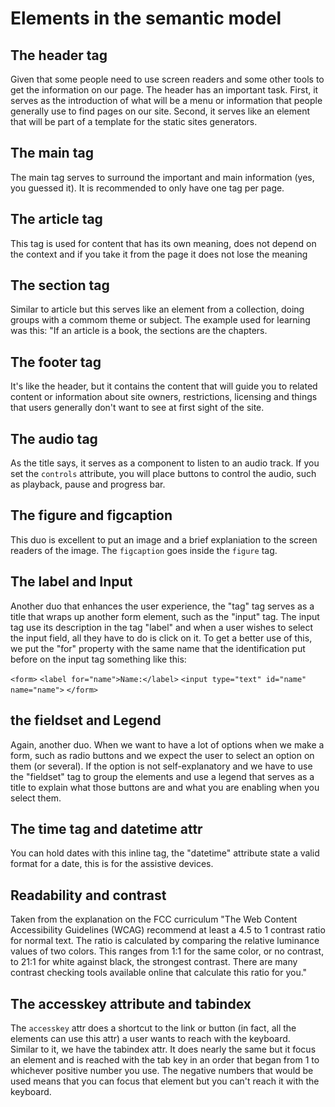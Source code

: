 # Elements in the semantic model

## The header tag

Given that some people need to use screen readers and some other tools to get the information on our page. The header has an important task. First, it serves as the introduction of what will be a menu or information that people generally use to find pages on our site.
Second, it serves like an element that will be part of a template for the static sites generators.

## The main tag

The main tag serves to surround the important and main information (yes, you guessed it). It is recommended to only have one tag per page.

## The article tag

This tag is used for content that has its own meaning, does not depend on the context and if you take it from the page it does not lose the meaning

## The section tag

Similar to article but this serves like an element from a collection, doing groups with a commom theme or subject.
The example used for learning was this: "If an article is a book, the sections are the chapters.

## The footer tag

It's like the header, but it contains the content that will guide you to related content or information about site owners, restrictions, licensing and things that users generally don't want to see at first sight of the site.

## The audio tag

As the title says, it serves as a component to listen to an audio track. If you set the `controls` attribute, you will place buttons to control the audio, such as playback, pause and progress bar.

## The figure and figcaption

This duo is excellent to put an image and a brief explaniation to the screen readers of the image. The `figcaption` goes inside the `figure` tag.

## The label and Input

Another duo that enhances the user experience, the "tag" tag serves as a title that wraps up another form element, such as the "input" tag. The input tag use its description in the tag "label" and when a user wishes to select the input field, all they have to do is click on it. To get a better use of this, we put the "for" property with the same name that the identification put before on the input tag something like this:

`<form>`
  `<label for="name">Name:</label>`
  `<input type="text" id="name" name="name">`
`</form>`

## the fieldset and Legend

Again, another duo. When we want to have a lot of options when we make a form, such as radio buttons and we expect the user to select an option on them (or several). If the option is not self-explanatory and we have to use the "fieldset" tag to group the elements and use a legend that serves as a title to explain what those buttons are and what you are enabling when you select them.

## The time tag and datetime attr

You can hold dates with this inline tag, the "datetime" attribute state a valid format for a date, this is for the assistive devices.

## Readability and contrast

Taken from the explanation on the FCC curriculum "The Web Content Accessibility Guidelines (WCAG) recommend at least a 4.5 to 1 contrast ratio for normal text. The ratio is calculated by comparing the relative luminance values of two colors. This ranges from 1:1 for the same color, or no contrast, to 21:1 for white against black, the strongest contrast. There are many contrast checking tools available online that calculate this ratio for you."

## The accesskey attribute and tabindex

The `accesskey` attr does a shortcut to the link or button (in fact, all the elements can use this attr) a user wants to reach with the keyboard.  
Similar to it, we have the tabindex attr. It does nearly the same but it focus an element and is reached with the tab key in an order that began from 1 to whichever positive number you use. The negative numbers that would be used means that you can focus that element but you can't reach it with the keyboard.  
